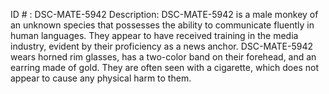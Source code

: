 ID # : DSC-MATE-5942
Description: DSC-MATE-5942 is a male monkey of an unknown species that possesses the ability to communicate fluently in human languages. They appear to have received training in the media industry, evident by their proficiency as a news anchor. DSC-MATE-5942 wears horned rim glasses, has a two-color band on their forehead, and an earring made of gold. They are often seen with a cigarette, which does not appear to cause any physical harm to them.